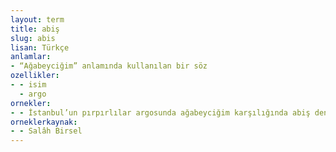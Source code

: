 ```yaml
---
layout: term
title: abiş
slug: abis
lisan: Türkçe
anlamlar:
- “Ağabeyciğim” anlamında kullanılan bir söz
ozellikler:
- - isim
  - argo
ornekler:
- - İstanbul’un pırpırlılar argosunda ağabeyciğim karşılığında abiş denilirdi.
orneklerkaynak:
- - Salâh Birsel
---
```


